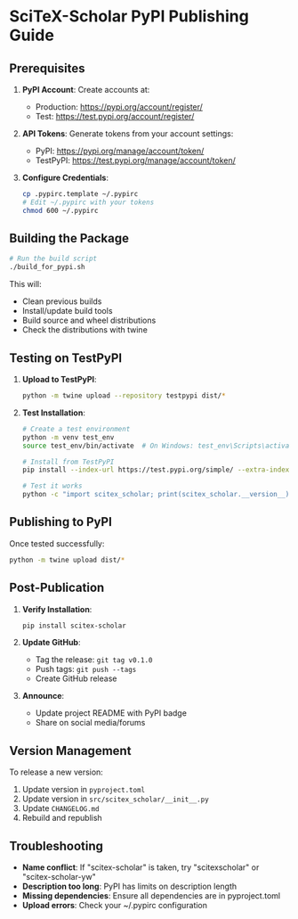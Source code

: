 # SciTeX-Scholar PyPI Publishing Guide

## Prerequisites

1. **PyPI Account**: Create accounts at:
   - Production: https://pypi.org/account/register/
   - Test: https://test.pypi.org/account/register/

2. **API Tokens**: Generate tokens from your account settings:
   - PyPI: https://pypi.org/manage/account/token/
   - TestPyPI: https://test.pypi.org/manage/account/token/

3. **Configure Credentials**: 
   ```bash
   cp .pypirc.template ~/.pypirc
   # Edit ~/.pypirc with your tokens
   chmod 600 ~/.pypirc
   ```

## Building the Package

```bash
# Run the build script
./build_for_pypi.sh
```

This will:
- Clean previous builds
- Install/update build tools
- Build source and wheel distributions
- Check the distributions with twine

## Testing on TestPyPI

1. **Upload to TestPyPI**:
   ```bash
   python -m twine upload --repository testpypi dist/*
   ```

2. **Test Installation**:
   ```bash
   # Create a test environment
   python -m venv test_env
   source test_env/bin/activate  # On Windows: test_env\Scripts\activate
   
   # Install from TestPyPI
   pip install --index-url https://test.pypi.org/simple/ --extra-index-url https://pypi.org/simple/ scitex-scholar
   
   # Test it works
   python -c "import scitex_scholar; print(scitex_scholar.__version__)"
   ```

## Publishing to PyPI

Once tested successfully:

```bash
python -m twine upload dist/*
```

## Post-Publication

1. **Verify Installation**:
   ```bash
   pip install scitex-scholar
   ```

2. **Update GitHub**:
   - Tag the release: `git tag v0.1.0`
   - Push tags: `git push --tags`
   - Create GitHub release

3. **Announce**:
   - Update project README with PyPI badge
   - Share on social media/forums

## Version Management

To release a new version:
1. Update version in `pyproject.toml`
2. Update version in `src/scitex_scholar/__init__.py`
3. Update `CHANGELOG.md`
4. Rebuild and republish

## Troubleshooting

- **Name conflict**: If "scitex-scholar" is taken, try "scitexscholar" or "scitex-scholar-yw"
- **Description too long**: PyPI has limits on description length
- **Missing dependencies**: Ensure all dependencies are in pyproject.toml
- **Upload errors**: Check your ~/.pypirc configuration